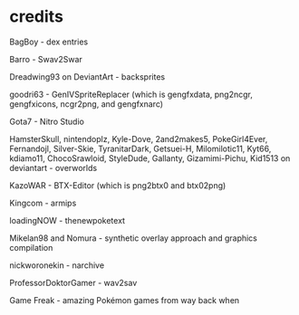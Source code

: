 # credits
BagBoy - dex entries

Barro - Swav2Swar

Dreadwing93 on DeviantArt - backsprites

goodri63 - GenIVSpriteReplacer (which is gengfxdata, png2ncgr, gengfxicons, ncgr2png, and gengfxnarc)

Gota7 - Nitro Studio

HamsterSkull, nintendoplz, Kyle-Dove, 2and2makes5, PokeGirl4Ever, Fernandojl, Silver-Skie, TyranitarDark, Getsuei-H, Milomilotic11, Kyt66, kdiamo11, ChocoSrawloid, StyleDude, Gallanty, Gizamimi-Pichu, Kid1513 on deviantart - overworlds

KazoWAR - BTX-Editor (which is png2btx0 and btx02png)

Kingcom - armips

loadingNOW - thenewpoketext

Mikelan98 and Nomura - synthetic overlay approach and graphics compilation

nickworonekin - narchive

ProfessorDoktorGamer - wav2sav

Game Freak - amazing Pokémon games from way back when
